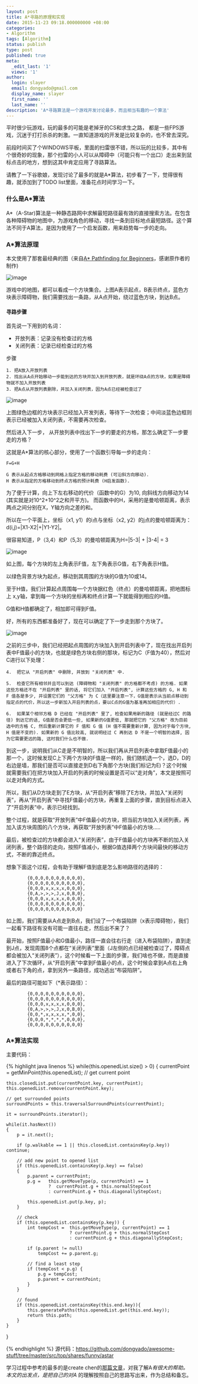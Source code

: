```yaml
---
layout: post
title: A*寻路的原理和实现 
date: 2015-11-23 09:18.000000000 +08:00
categories:
- Algorithm
tags: [Algorithm]
status: publish
type: post
published: true
meta:
  _edit_last: '1'
  views: '1'
author:
  login: slayer
  email: dongyado@gmail.com
  display_name: slayer
  first_name: ''
  last_name: ''
description: 'A*寻路算法是一个游戏开发讨论最多，而且相当有趣的一个算法'
---
```

平时很少玩游戏，玩的最多的可能是老掉牙的CS和求生之路， 都是一些FPS游戏，沉迷于打打杀杀的刺激。一直知道游戏的开发是比较复杂的，也不曾去深究。

<!-- more -->

前段时间买了个WINDOWS平板，里面的扫雷很不错，所以玩的比较多，其中有个很奇妙的现象，那个扫雷的小人可以从障碍中（可能只有一个出口）走出来到鼠标点击的地方，想到这其中肯定应用了寻路算法。

请教了一下谷歌娘，发现讨论了最多的就是A*算法，初步看了一下，觉得很有趣，就添加到了TODO list里面，准备花点时间学习一下。

### 什么是A*算法
A*（A-Star)算法是一种静态路网中求解最短路径最有效的直接搜索方法。在包含各种障碍物的地图中，为游戏角色的移动，寻找一条到目标地点最短路径。这个算法不同于A算法，是因为使用了一个启发函数，用来趋势每一步的走向。

### A*算法原理
本文使用了那套最经典的图（来自[A* Pathfinding for Beginners](http://homepages.abdn.ac.uk/f.guerin/pages/teaching/CS1013/practicals/aStarTutorial.htm)，感谢原作者的制作)

![image](http://pic002.cnblogs.com/images/2011/70278/2011052614224354.jpg)

游戏中的地图，都可以看成一个方块集合。上图A表示起点，B表示终点，蓝色方块表示障碍物，我们需要找出一条路，从A点开始，绕过蓝色方块，到达B点。

#### 寻路步骤
首先说一下用到的名词：

* 开放列表：记录没有检查过的方格
* 关闭列表：记录已经检查过的方格 

步骤

    1. 把A放入开放列表
    2. 找出从A点开始移动一步能到达的方块并加入到开放列表，就是环绕A点的方块，如果是障碍物就不加入开放列表
    3. 把A点从开放列表删除，并加入关闭列表，因为A点已经被检查过了 

![image](http://pic002.cnblogs.com/images/2011/70278/2011052522372596.jpg) 

上图绿色边框的方块表示已经加入开发列表，等待下一次检查；中间淡蓝色边框则表示已经被加入关闭列表，不需要再次检查。

然后进入下一步， 从开放列表中找出下一步的要走的方格，那怎么确定下一步要走的方格？

这就是A*算法的核心部分，使用了一个函数引导每一步的走向：

    F=G+H

    G 表示从起点方格移动到网格上指定方格的移动耗费 (可沿斜方向移动).
    H 表示从指定的方格移动到终点方格的预计耗费 (H启发函数).

为了便于计算，向上下左右移动的代价（函数中的G）为10, 向斜线方向移动为14 (其实就是对10^2+10^2之和开平方)。
而函数中的H，采用的是曼哈顿距离，表示两点之间分别在X，Y轴方向之差的和。

所以在一个平面上，坐标（x1, y1）的i点与坐标（x2, y2）的j点的曼哈顿距离为：d(i,j)=|X1-X2|+|Y1-Y2|。

很容易知道，P（3,4）和P（5,3）的曼哈顿距离为H=|5-3| + |3-4| = 3

![image](http://homepages.abdn.ac.uk/f.guerin/pages/teaching/CS1013/practicals/aStarTutorial_files/aStarT3.jpg)

如上图，每个方块的左上角表示F值，左下角表示G值，右下角表示H值。

以绿色背景方块为起点，移动到其周围的方块的G值为10或14。

至于H值，我们计算起点周围每一个方块据红色（终点）的曼哈顿距离，把地图标上 x,y轴，拿到每一个方块的坐标再和终点计算一下就能得到相应的H值。
    
G值和H值都确定了，相加即可得到F值。

好，所有的东西都准备好了，现在可以确定了下一步走到那个方块了。


![image](http://pic002.cnblogs.com/images/2011/70278/2011052614123932.jpg)

之前的三步中，我们已经把起点周围的方块加入到开启列表中了，现在找出开启列表中F值最小的方块，也就是绿色方块右侧的那块，标记为C（F值为40），然后对C进行以下处理：
    
    4.  把它从 "开启列表" 中删除, 并放到 "关闭列表" 中.
    
    5.  检查它所有相邻并且可以到达 (障碍物和 "关闭列表" 的方格都不考虑) 的方格. 如果这些方格还不在 "开启列表" 里的话, 将它们加入 "开启列表", 计算这些方格的 G, H 和 F 值各是多少, 并设置它们的 "父方格" 为 C（这里要注意一下，G值是表示从当前点移动到指定点的代价，所以这一步新加入开启列表的点，要以C点的G值为基准再加相应的代价）.

    6.  如果某个相邻方格 D 已经在 "开启列表" 里了, 检查如果用新的路径 (就是经过C 的路径) 到达它的话, G值是否会更低一些, 如果新的G值更低, 那就把它的 "父方格" 改为目前选中的方格 C, 然后重新计算它的 F 值和 G 值 (H 值不需要重新计算, 因为对于每个方块, H 值是不变的). 如果新的 G 值比较高, 就说明经过 C 再到达 D 不是一个明智的选择, 因为它需要更远的路, 这时我们什么也不做.



到这一步，说明我们从C走是不明智的，所以我们再从开启列表中拿取F值最小的那一个，这时候发现C上下两个方块的F值是一样的，我们随机选一个，选D，D的右边是墙，那我们是否可以直接走到D右下角那个方块(我们标记为E)？这个时候就需要我们在把方块加入开启的列表的时候设置是否可以“走对角”，本文是按照可以走对角的方式。

所以，我们从D方块走到了E方块，从“开启列表”移除了E方块，并加入“关闭列表”，再从“开启列表”中寻找F值最小的方块，再重复上面的步骤，直到目标点进入了“开启列表”中，表示已经找到。

整个过程，就是获取“开放列表”中F值最小的方块，把当前方块加入关闭列表，再加入该方块周围的八个方块，再获取“开放列表”中F值最小的方块.....

最后，被检查过的方块都会进入“关闭列表”，由于F值最小的方块再不断的加入关闭列表，整个路径的走向，按照F值减小，根据G值选择两个方块间最快的移动方式，不断的靠近终点。

想象下面这个过程，会有助于理解F值到底是怎么影响路径的选择的：

    		{0,0,0,0,0,0,0,0,0,0},
			{0,0,0,0,0,0,0,0,0,0},
			{0,0,0,x,x,x,x,0,0,0},
			{0,A,>,>,>,J,x,0,B,0},
			{0,0,0,x,x,x,x,0,0,0},
			{0,0,0,0,0,0,0,0,0,0},
			{0,0,0,0,0,0,0,0,0,0}

如上图，我们需要从A点走到B点，我们设了一个布袋陷阱（x表示障碍物），我们一起看下路径有没有可能一直往右走，然后出不来了？

最开始，按照F值最小和G值最小，路径一直会往右行走（进入布袋陷阱），直到走到J点，发现周围8个点都在“关闭列表”里面（J左侧的点已经被检查过了，障碍点都会被加入“关闭列表”），这个时候看一下上面的步骤，我们啥也不做，而是直接进入了下次循环，从“开启列表”中拿到F值最小的点，这个时候会拿到A点右上角或者右下角的点，拿到另外一条路径，成功逃出“布袋陷阱”。

最后的路径可能如下（*表示路径）：

    		{0,0,0,0,0,0,0,0,0,0},
			{0,0,0,0,0,0,0,0,0,0},
			{0,0,0,x,x,x,x,0,0,0},
			{0,A,>,>,>,J,x,0,B,0},
			{0,0,*,x,x,x,x,*,0,0},
			{0,0,0,*,*,*,*,0,0,0},
			{0,0,0,0,0,0,0,0,0,0}


### A*算法实现

主要代码：

{% highlight java linenos %}
while(this.openedList.size() > 0)
{
	currentPoint = getMinPoint(this.openedList);  // get current point
	
	this.closedList.put(currentPoint.key, currentPoint); 
	this.openedList.remove(currentPoint.key);
	
	// get surrounded points
	surroundPoints = this.traversalSurroundPoints(currentPoint);

	it = surroundPoints.iterator();
	
	while(it.hasNext())
	{
		p = it.next();
		
		if (p.walkable == 1 || this.closedList.containsKey(p.key)) continue;
		
		// add new point to opened list
		if (this.openedList.containsKey(p.key) == false)
		{
			p.parent = currentPoint;
			p.g = 	this.getMoveType(p, currentPoint) == 1 
					?  currentPoint.g + this.normalStepCost 
					: currentPoint.g + this.diagonallyStepCost;
			
			this.openedList.put(p.key, p);
		}
		
	    // check 
		if (this.openedList.containsKey(p.key)) {
			int tempCost = 	this.getMoveType(p, currentPoint) == 1 
							? currentPoint.g + this.normalStepCost 
							: currentPoint.g + this.diagonallyStepCost;
			
			if (p.parent != null)
				tempCost += p.parent.g;
			
			// find a least step
			if (tempCost < p.g) {
				p.g = tempCost;
				p.parent = currentPoint;
			}
		}
		
		// found
		if (this.openedList.containsKey(this.end.key)){
			this.generatePaths(this.openedList.get(this.end.key));
			return this.path;
		}
	}
}

{%  endhighlight %}
源代码：https://github.com/dongyado/awesome-stuff/tree/master/src/top/shares/funny/astar


学习过程中参考的最多的是create chen的[那篇文章](http://www.cnblogs.com/technology/archive/2011/05/26/2058842.html)，对我了解A*有很大的帮助。 本文的出发点，是把自己的对A* 的理解按照自己的思路写出来，作为总结和备忘。
